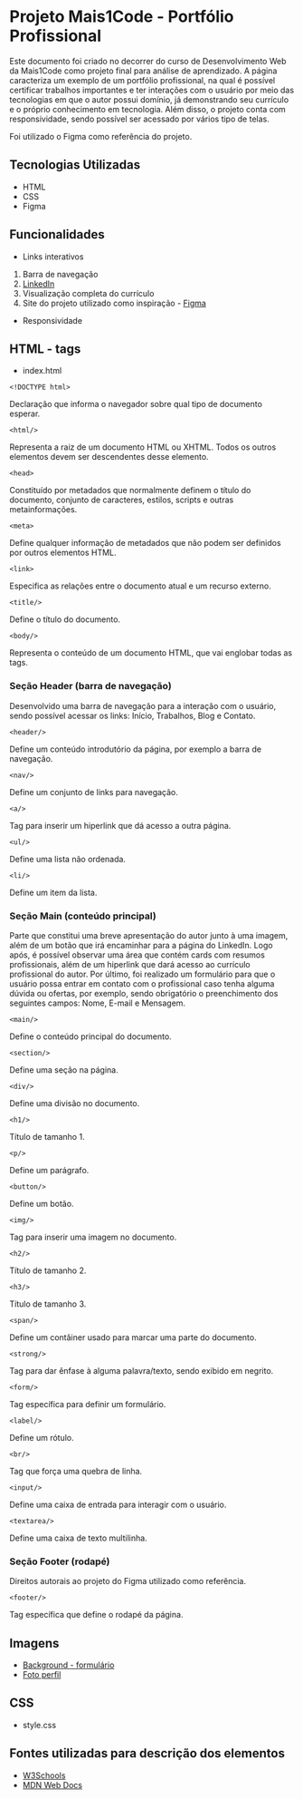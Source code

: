 # Projeto Mais1Code - Portfólio Profissional

Este documento foi criado no decorrer do curso de Desenvolvimento Web da Mais1Code como projeto final para análise de aprendizado. A página caracteriza um exemplo de um portfólio profissional, na qual é possível certificar trabalhos importantes e ter interações com o usuário por meio das tecnologias em que o autor possui domínio, já demonstrando seu currículo e o próprio conhecimento em tecnologia. Além disso, o projeto conta com responsividade, sendo possível ser acessado por vários tipo de telas.

Foi utilizado o Figma como referência do projeto.


## Tecnologias Utilizadas
* HTML
* CSS
* Figma

## Funcionalidades 
* Links interativos
1. Barra de navegação
2. [LinkedIn](https://www.linkedin.com/in/gabrielesilv/)
3. Visualização completa do currículo
4. Site do projeto utilizado como inspiração - [Figma](https://www.figma.com/community/file/882879599442878081/portfolio-ui-web-mobile)

* Responsividade

## HTML - tags
* index.html

~~~
<!DOCTYPE html>
~~~
Declaração que informa o navegador sobre qual tipo de documento esperar.


~~~
<html/>
~~~
Representa a raiz de um documento HTML ou XHTML. Todos os outros elementos devem ser descendentes desse elemento.


~~~
<head>
~~~
Constituído por metadados que normalmente definem o título do documento, conjunto de caracteres, estilos, scripts e outras metainformações.


~~~
<meta>
~~~
Define qualquer informação de metadados que não podem ser definidos por outros elementos HTML.


~~~
<link>
~~~
Especifica as relações entre o documento atual e um recurso externo.


~~~
<title/>
~~~
Define o título do documento.


~~~
<body/>
~~~
Representa o conteúdo de um documento HTML, que vai englobar todas as tags.


### Seção Header (barra de navegação)
Desenvolvido uma barra de navegação para a interação com o usuário, sendo possível acessar os links: Início, Trabalhos, Blog e Contato.

~~~
<header/>
~~~
Define um conteúdo introdutório da página, por exemplo a barra de navegação.


~~~
<nav/>
~~~
Define um conjunto de links para navegação.


~~~
<a/>
~~~
Tag para inserir um hiperlink que dá acesso a outra página.


~~~
<ul/>
~~~
Define uma lista não ordenada.


~~~
<li/>
~~~
Define um item da lista.


### Seção Main (conteúdo principal)
Parte que constitui uma breve apresentação do autor junto à uma imagem, além de um botão que irá encaminhar para a página do LinkedIn. Logo após, é possível observar uma área que contém cards com resumos profissionais, além de um hiperlink que dará acesso ao currículo profissional do autor. Por último, foi realizado um formulário para que o usuário possa entrar em contato com o profissional caso tenha alguma dúvida ou ofertas, por exemplo, sendo obrigatório o preenchimento dos seguintes campos: Nome, E-mail e Mensagem.

~~~
<main/>
~~~
Define o conteúdo principal do documento.


~~~
<section/>
~~~
Define uma seção na página.


~~~
<div/>
~~~
Define uma divisão no documento.

~~~
<h1/>
~~~
Título de tamanho 1.

~~~
<p/>
~~~
Define um parágrafo.

~~~
<button/>
~~~
Define um botão.

~~~
<img/>
~~~
Tag para inserir uma imagem no documento.

~~~
<h2/>
~~~
Título de tamanho 2.

~~~
<h3/>
~~~
Título de tamanho 3.

~~~
<span/>
~~~
Define um contâiner usado para marcar uma parte do documento. 

~~~
<strong/>
~~~
Tag para dar ênfase à alguma palavra/texto, sendo exibido em negrito.

~~~
<form/>
~~~
Tag específica para definir um formulário.

~~~
<label/>
~~~
Define um rótulo.

~~~
<br/>
~~~
Tag que força uma quebra de linha.

~~~
<input/>
~~~
Define uma caixa de entrada para interagir com o usuário.

~~~
<textarea/>
~~~
Define uma caixa de texto multilinha.


### Seção Footer (rodapé)
Direitos autorais ao projeto do Figma utilizado como referência.
~~~
<footer/>
~~~
Tag específica que define o rodapé da página. 


## Imagens

* [Background - formulário](/img/fundo-form.png)
* [Foto perfil](/img/img-perfil.jpg)

## CSS
* style.css




## Fontes utilizadas para descrição dos elementos
* [W3Schools](https://www.w3schools.com/)
* [MDN Web Docs](https://developer.mozilla.org/pt-BR/)